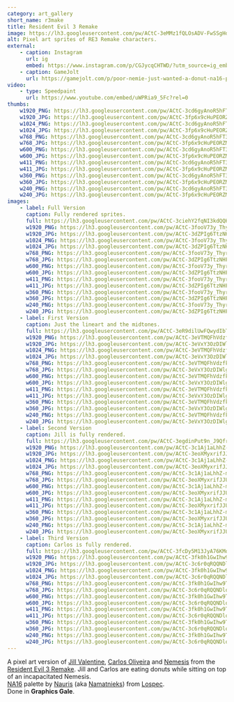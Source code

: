 ```yaml
---
category: art_gallery
short_name: r3make
title: Resident Evil 3 Remake
image: https://lh3.googleusercontent.com/pw/ACtC-3eMMz1fQLOsADV-FwSSgHdeMii8i1HDBCAo7E0I-Py9dO2CKDJ4OUYRTzxZYFghBGgvJSBT4xLQ_on2sS7Y3A3R4SCNBVitdulNdZRNurJ5cgPzRa5xCZT3tta-TWsCdho2QocfFIlD4-EXZj3r5-73=w1200-h630-no?authuser=0
alt: Pixel art sprites of RE3 Remake characters.
external:
    - caption: Instagram
      url: ig
      embed: https://www.instagram.com/p/CGJycqCHTWD/?utm_source=ig_embed&amp;utm_campaign=loading
    - caption: GameJolt
      url: https://gamejolt.com/p/poor-nemie-just-wanted-a-donut-na16-palette-by-nauris-aka-nam-mx2b8wda
video:
    - type: Speedpaint
      url: https://www.youtube.com/embed/uWPRia9_5Fc?rel=0
thumbs:
    w1920_PNG: https://lh3.googleusercontent.com/pw/ACtC-3cd6gyAnoR5hFT3lalimpFw80F5ZCImgRccby0ix1o0uLsrZFqWuJ3waGU-UXmw4i_5wyYODysy0DFRZFh4DioscTrOhIg1PzEskG8ewvea6yHKP0AO7CchtneN5XkyITuf8TFFDc_TOtqx3-0iaES5=w355
    w1920_JPG: https://lh3.googleusercontent.com/pw/ACtC-3fp6x9cHuPEORZMI5CsI2uXRAczKjIO_hpmvRql9Y67ZDqJfCLxN6tC_R5y9dfA-JFF8X4GOXNE7Igs2bEDHMrDXfQbfUGSaZNQ8WlNVj6VoC4nbF84imhjRzmyF2MtINmNHM-MAjYgkrTuVdQVufDg=w355
    w1024_PNG: https://lh3.googleusercontent.com/pw/ACtC-3cd6gyAnoR5hFT3lalimpFw80F5ZCImgRccby0ix1o0uLsrZFqWuJ3waGU-UXmw4i_5wyYODysy0DFRZFh4DioscTrOhIg1PzEskG8ewvea6yHKP0AO7CchtneN5XkyITuf8TFFDc_TOtqx3-0iaES5=w284
    w1024_JPG: https://lh3.googleusercontent.com/pw/ACtC-3fp6x9cHuPEORZMI5CsI2uXRAczKjIO_hpmvRql9Y67ZDqJfCLxN6tC_R5y9dfA-JFF8X4GOXNE7Igs2bEDHMrDXfQbfUGSaZNQ8WlNVj6VoC4nbF84imhjRzmyF2MtINmNHM-MAjYgkrTuVdQVufDg=w284
    w768_PNG: https://lh3.googleusercontent.com/pw/ACtC-3cd6gyAnoR5hFT3lalimpFw80F5ZCImgRccby0ix1o0uLsrZFqWuJ3waGU-UXmw4i_5wyYODysy0DFRZFh4DioscTrOhIg1PzEskG8ewvea6yHKP0AO7CchtneN5XkyITuf8TFFDc_TOtqx3-0iaES5=w213
    w768_JPG: https://lh3.googleusercontent.com/pw/ACtC-3fp6x9cHuPEORZMI5CsI2uXRAczKjIO_hpmvRql9Y67ZDqJfCLxN6tC_R5y9dfA-JFF8X4GOXNE7Igs2bEDHMrDXfQbfUGSaZNQ8WlNVj6VoC4nbF84imhjRzmyF2MtINmNHM-MAjYgkrTuVdQVufDg=w213
    w600_PNG: https://lh3.googleusercontent.com/pw/ACtC-3cd6gyAnoR5hFT3lalimpFw80F5ZCImgRccby0ix1o0uLsrZFqWuJ3waGU-UXmw4i_5wyYODysy0DFRZFh4DioscTrOhIg1PzEskG8ewvea6yHKP0AO7CchtneN5XkyITuf8TFFDc_TOtqx3-0iaES5=w166
    w600_JPG: https://lh3.googleusercontent.com/pw/ACtC-3fp6x9cHuPEORZMI5CsI2uXRAczKjIO_hpmvRql9Y67ZDqJfCLxN6tC_R5y9dfA-JFF8X4GOXNE7Igs2bEDHMrDXfQbfUGSaZNQ8WlNVj6VoC4nbF84imhjRzmyF2MtINmNHM-MAjYgkrTuVdQVufDg=w166
    w411_PNG: https://lh3.googleusercontent.com/pw/ACtC-3cd6gyAnoR5hFT3lalimpFw80F5ZCImgRccby0ix1o0uLsrZFqWuJ3waGU-UXmw4i_5wyYODysy0DFRZFh4DioscTrOhIg1PzEskG8ewvea6yHKP0AO7CchtneN5XkyITuf8TFFDc_TOtqx3-0iaES5=w114
    w411_JPG: https://lh3.googleusercontent.com/pw/ACtC-3fp6x9cHuPEORZMI5CsI2uXRAczKjIO_hpmvRql9Y67ZDqJfCLxN6tC_R5y9dfA-JFF8X4GOXNE7Igs2bEDHMrDXfQbfUGSaZNQ8WlNVj6VoC4nbF84imhjRzmyF2MtINmNHM-MAjYgkrTuVdQVufDg=w114
    w360_PNG: https://lh3.googleusercontent.com/pw/ACtC-3cd6gyAnoR5hFT3lalimpFw80F5ZCImgRccby0ix1o0uLsrZFqWuJ3waGU-UXmw4i_5wyYODysy0DFRZFh4DioscTrOhIg1PzEskG8ewvea6yHKP0AO7CchtneN5XkyITuf8TFFDc_TOtqx3-0iaES5=w100
    w360_JPG: https://lh3.googleusercontent.com/pw/ACtC-3fp6x9cHuPEORZMI5CsI2uXRAczKjIO_hpmvRql9Y67ZDqJfCLxN6tC_R5y9dfA-JFF8X4GOXNE7Igs2bEDHMrDXfQbfUGSaZNQ8WlNVj6VoC4nbF84imhjRzmyF2MtINmNHM-MAjYgkrTuVdQVufDg=w100
    w240_PNG: https://lh3.googleusercontent.com/pw/ACtC-3cd6gyAnoR5hFT3lalimpFw80F5ZCImgRccby0ix1o0uLsrZFqWuJ3waGU-UXmw4i_5wyYODysy0DFRZFh4DioscTrOhIg1PzEskG8ewvea6yHKP0AO7CchtneN5XkyITuf8TFFDc_TOtqx3-0iaES5=w66
    w240_JPG: https://lh3.googleusercontent.com/pw/ACtC-3fp6x9cHuPEORZMI5CsI2uXRAczKjIO_hpmvRql9Y67ZDqJfCLxN6tC_R5y9dfA-JFF8X4GOXNE7Igs2bEDHMrDXfQbfUGSaZNQ8WlNVj6VoC4nbF84imhjRzmyF2MtINmNHM-MAjYgkrTuVdQVufDg=w66
images:
    - label: Full Version
      caption: Fully rendered sprites.
      full: https://lh3.googleusercontent.com/pw/ACtC-3ciehY2fqNI3kdQQHasJxKMINixnScztcq48dcqpBXlG_a3H8pqn_otqtr0bY9yROLbvv3djKGkALXTg6j48xA43AB74hFeobsHZEXOP2mt456x8DaAOQ89HLvIR8mYtoxURnRipKXz6ajrhLwZt0kN=w1080
      w1920_PNG: https://lh3.googleusercontent.com/pw/ACtC-3fooV73y_ThyrBalDQpfwOMbCwnwuj6Sq3gf2EsIZvAlr0zaO9MR15Kc-oXNjZjgLHAk3SMlPjJzA4m8bDwxu-Nob1njYOnMXbhSpG8S2ePwbQL_N5lDO8BwamPxGFewwTl7ZQnggwWF7u2NnYbqG9u=w850
      w1920_JPG: https://lh3.googleusercontent.com/pw/ACtC-3dZPIg6TtzNHFuTFbfRB_ZQ_4gFbP4Cxp8jntE4Z1XkQIhjaan7Fv-WCRj-IK5uPPJzwR_7fBoqEXgk7hcC5HRAgCghdAiDr-zuA10M14gNr0SJ6LYuqmPazFy_drStc-EgIET9qEUM6fv6NuUydBiX=w850
      w1024_PNG: https://lh3.googleusercontent.com/pw/ACtC-3fooV73y_ThyrBalDQpfwOMbCwnwuj6Sq3gf2EsIZvAlr0zaO9MR15Kc-oXNjZjgLHAk3SMlPjJzA4m8bDwxu-Nob1njYOnMXbhSpG8S2ePwbQL_N5lDO8BwamPxGFewwTl7ZQnggwWF7u2NnYbqG9u=w711
      w1024_JPG: https://lh3.googleusercontent.com/pw/ACtC-3dZPIg6TtzNHFuTFbfRB_ZQ_4gFbP4Cxp8jntE4Z1XkQIhjaan7Fv-WCRj-IK5uPPJzwR_7fBoqEXgk7hcC5HRAgCghdAiDr-zuA10M14gNr0SJ6LYuqmPazFy_drStc-EgIET9qEUM6fv6NuUydBiX=w711
      w768_PNG: https://lh3.googleusercontent.com/pw/ACtC-3fooV73y_ThyrBalDQpfwOMbCwnwuj6Sq3gf2EsIZvAlr0zaO9MR15Kc-oXNjZjgLHAk3SMlPjJzA4m8bDwxu-Nob1njYOnMXbhSpG8S2ePwbQL_N5lDO8BwamPxGFewwTl7ZQnggwWF7u2NnYbqG9u=w533
      w768_JPG: https://lh3.googleusercontent.com/pw/ACtC-3dZPIg6TtzNHFuTFbfRB_ZQ_4gFbP4Cxp8jntE4Z1XkQIhjaan7Fv-WCRj-IK5uPPJzwR_7fBoqEXgk7hcC5HRAgCghdAiDr-zuA10M14gNr0SJ6LYuqmPazFy_drStc-EgIET9qEUM6fv6NuUydBiX=w533
      w600_PNG: https://lh3.googleusercontent.com/pw/ACtC-3fooV73y_ThyrBalDQpfwOMbCwnwuj6Sq3gf2EsIZvAlr0zaO9MR15Kc-oXNjZjgLHAk3SMlPjJzA4m8bDwxu-Nob1njYOnMXbhSpG8S2ePwbQL_N5lDO8BwamPxGFewwTl7ZQnggwWF7u2NnYbqG9u=w416
      w600_JPG: https://lh3.googleusercontent.com/pw/ACtC-3dZPIg6TtzNHFuTFbfRB_ZQ_4gFbP4Cxp8jntE4Z1XkQIhjaan7Fv-WCRj-IK5uPPJzwR_7fBoqEXgk7hcC5HRAgCghdAiDr-zuA10M14gNr0SJ6LYuqmPazFy_drStc-EgIET9qEUM6fv6NuUydBiX=w416
      w411_PNG: https://lh3.googleusercontent.com/pw/ACtC-3fooV73y_ThyrBalDQpfwOMbCwnwuj6Sq3gf2EsIZvAlr0zaO9MR15Kc-oXNjZjgLHAk3SMlPjJzA4m8bDwxu-Nob1njYOnMXbhSpG8S2ePwbQL_N5lDO8BwamPxGFewwTl7ZQnggwWF7u2NnYbqG9u=w285
      w411_JPG: https://lh3.googleusercontent.com/pw/ACtC-3dZPIg6TtzNHFuTFbfRB_ZQ_4gFbP4Cxp8jntE4Z1XkQIhjaan7Fv-WCRj-IK5uPPJzwR_7fBoqEXgk7hcC5HRAgCghdAiDr-zuA10M14gNr0SJ6LYuqmPazFy_drStc-EgIET9qEUM6fv6NuUydBiX=w285
      w360_PNG: https://lh3.googleusercontent.com/pw/ACtC-3fooV73y_ThyrBalDQpfwOMbCwnwuj6Sq3gf2EsIZvAlr0zaO9MR15Kc-oXNjZjgLHAk3SMlPjJzA4m8bDwxu-Nob1njYOnMXbhSpG8S2ePwbQL_N5lDO8BwamPxGFewwTl7ZQnggwWF7u2NnYbqG9u=w250
      w360_JPG: https://lh3.googleusercontent.com/pw/ACtC-3dZPIg6TtzNHFuTFbfRB_ZQ_4gFbP4Cxp8jntE4Z1XkQIhjaan7Fv-WCRj-IK5uPPJzwR_7fBoqEXgk7hcC5HRAgCghdAiDr-zuA10M14gNr0SJ6LYuqmPazFy_drStc-EgIET9qEUM6fv6NuUydBiX=w250
      w240_PNG: https://lh3.googleusercontent.com/pw/ACtC-3fooV73y_ThyrBalDQpfwOMbCwnwuj6Sq3gf2EsIZvAlr0zaO9MR15Kc-oXNjZjgLHAk3SMlPjJzA4m8bDwxu-Nob1njYOnMXbhSpG8S2ePwbQL_N5lDO8BwamPxGFewwTl7ZQnggwWF7u2NnYbqG9u=w166
      w240_JPG: https://lh3.googleusercontent.com/pw/ACtC-3dZPIg6TtzNHFuTFbfRB_ZQ_4gFbP4Cxp8jntE4Z1XkQIhjaan7Fv-WCRj-IK5uPPJzwR_7fBoqEXgk7hcC5HRAgCghdAiDr-zuA10M14gNr0SJ6LYuqmPazFy_drStc-EgIET9qEUM6fv6NuUydBiX=w166
    - label: First Version
      caption: Just the lineart and the midtones.
      full: https://lh3.googleusercontent.com/pw/ACtC-3eR9dilUwFQwydIbTA84NaswnOuaI8aMSzi1_pHgBVacVXH-A7id5E8aw1G8yYLoidXdACz7S646im68WNzQaOYyvp20fBu1aUamjOrvkAHS78f09wtu2lC8YNOj8XPZIg3noKKIBlS_isG54vr6itN=w1080
      w1920_PNG: https://lh3.googleusercontent.com/pw/ACtC-3eVTMQFhVdzfkQIT1uLUylpPY8vp3Fu7b3LA02EjtsvBJu7joxFAJSUcxaphkhU5puiGCGRWpQAjyhuBJgvfpkSg0051F_tbhVwmeYi97yE0w8O3A2RWLUiz2jwvIkrus71KRtCQf5-AXwIUDf8GAgo=w850
      w1920_JPG: https://lh3.googleusercontent.com/pw/ACtC-3eVxY3OzDIWlgq5y1NbjGY9mzACJJHRk-xC4nwaEHzmxGzDmWrMBtHddevGWzq5z4NfIR3B0iu5QuyRWmv6n9dmJAGkg0dooIJVUr8v3j4FrHGnnLokmXwelhMQbkeMMeL38QvL9l_ff2jrAqSnLXrg=w850
      w1024_PNG: https://lh3.googleusercontent.com/pw/ACtC-3eVTMQFhVdzfkQIT1uLUylpPY8vp3Fu7b3LA02EjtsvBJu7joxFAJSUcxaphkhU5puiGCGRWpQAjyhuBJgvfpkSg0051F_tbhVwmeYi97yE0w8O3A2RWLUiz2jwvIkrus71KRtCQf5-AXwIUDf8GAgo=w711
      w1024_JPG: https://lh3.googleusercontent.com/pw/ACtC-3eVxY3OzDIWlgq5y1NbjGY9mzACJJHRk-xC4nwaEHzmxGzDmWrMBtHddevGWzq5z4NfIR3B0iu5QuyRWmv6n9dmJAGkg0dooIJVUr8v3j4FrHGnnLokmXwelhMQbkeMMeL38QvL9l_ff2jrAqSnLXrg=w711
      w768_PNG: https://lh3.googleusercontent.com/pw/ACtC-3eVTMQFhVdzfkQIT1uLUylpPY8vp3Fu7b3LA02EjtsvBJu7joxFAJSUcxaphkhU5puiGCGRWpQAjyhuBJgvfpkSg0051F_tbhVwmeYi97yE0w8O3A2RWLUiz2jwvIkrus71KRtCQf5-AXwIUDf8GAgo=w533
      w768_JPG: https://lh3.googleusercontent.com/pw/ACtC-3eVxY3OzDIWlgq5y1NbjGY9mzACJJHRk-xC4nwaEHzmxGzDmWrMBtHddevGWzq5z4NfIR3B0iu5QuyRWmv6n9dmJAGkg0dooIJVUr8v3j4FrHGnnLokmXwelhMQbkeMMeL38QvL9l_ff2jrAqSnLXrg=w533
      w600_PNG: https://lh3.googleusercontent.com/pw/ACtC-3eVTMQFhVdzfkQIT1uLUylpPY8vp3Fu7b3LA02EjtsvBJu7joxFAJSUcxaphkhU5puiGCGRWpQAjyhuBJgvfpkSg0051F_tbhVwmeYi97yE0w8O3A2RWLUiz2jwvIkrus71KRtCQf5-AXwIUDf8GAgo=w416
      w600_JPG: https://lh3.googleusercontent.com/pw/ACtC-3eVxY3OzDIWlgq5y1NbjGY9mzACJJHRk-xC4nwaEHzmxGzDmWrMBtHddevGWzq5z4NfIR3B0iu5QuyRWmv6n9dmJAGkg0dooIJVUr8v3j4FrHGnnLokmXwelhMQbkeMMeL38QvL9l_ff2jrAqSnLXrg=w416
      w411_PNG: https://lh3.googleusercontent.com/pw/ACtC-3eVTMQFhVdzfkQIT1uLUylpPY8vp3Fu7b3LA02EjtsvBJu7joxFAJSUcxaphkhU5puiGCGRWpQAjyhuBJgvfpkSg0051F_tbhVwmeYi97yE0w8O3A2RWLUiz2jwvIkrus71KRtCQf5-AXwIUDf8GAgo=w285
      w411_JPG: https://lh3.googleusercontent.com/pw/ACtC-3eVxY3OzDIWlgq5y1NbjGY9mzACJJHRk-xC4nwaEHzmxGzDmWrMBtHddevGWzq5z4NfIR3B0iu5QuyRWmv6n9dmJAGkg0dooIJVUr8v3j4FrHGnnLokmXwelhMQbkeMMeL38QvL9l_ff2jrAqSnLXrg=w285
      w360_PNG: https://lh3.googleusercontent.com/pw/ACtC-3eVTMQFhVdzfkQIT1uLUylpPY8vp3Fu7b3LA02EjtsvBJu7joxFAJSUcxaphkhU5puiGCGRWpQAjyhuBJgvfpkSg0051F_tbhVwmeYi97yE0w8O3A2RWLUiz2jwvIkrus71KRtCQf5-AXwIUDf8GAgo=w250
      w360_JPG: https://lh3.googleusercontent.com/pw/ACtC-3eVxY3OzDIWlgq5y1NbjGY9mzACJJHRk-xC4nwaEHzmxGzDmWrMBtHddevGWzq5z4NfIR3B0iu5QuyRWmv6n9dmJAGkg0dooIJVUr8v3j4FrHGnnLokmXwelhMQbkeMMeL38QvL9l_ff2jrAqSnLXrg=w250
      w240_PNG: https://lh3.googleusercontent.com/pw/ACtC-3eVTMQFhVdzfkQIT1uLUylpPY8vp3Fu7b3LA02EjtsvBJu7joxFAJSUcxaphkhU5puiGCGRWpQAjyhuBJgvfpkSg0051F_tbhVwmeYi97yE0w8O3A2RWLUiz2jwvIkrus71KRtCQf5-AXwIUDf8GAgo=w166
      w240_JPG: https://lh3.googleusercontent.com/pw/ACtC-3eVxY3OzDIWlgq5y1NbjGY9mzACJJHRk-xC4nwaEHzmxGzDmWrMBtHddevGWzq5z4NfIR3B0iu5QuyRWmv6n9dmJAGkg0dooIJVUr8v3j4FrHGnnLokmXwelhMQbkeMMeL38QvL9l_ff2jrAqSnLXrg=w166
    - label: Second Version
      caption: Jill is fully rendered.
      full: https://lh3.googleusercontent.com/pw/ACtC-3egdinPut9n_J9QfrUzIIlRYGEQSc3QYQmIC4Ciusnr4Dv_p3rNCZOzXk5X7I5M8eiRp5ggGSWPaYEBtgUfxTpfdaOpPZWmWpaKMy-cWI9KgqikYS5hijPzHzv8NHlRniWnqL6mkRzXf38w_yl4GgLb=w1080
      w1920_PNG: https://lh3.googleusercontent.com/pw/ACtC-3c1Aj1aLhhZ-mjwa41UQNQVwlZQPVqg7dc3cIGXZ392Zblk4JGxOcqK0S5BE_NeAODuQaBWQHn1hUMiAwm9aEIqatR760VnkLgR_C40RGSY339yuKr3bb9fCNwcWIvxhAh6dmBS_EfKh0Fh0h0QNdzZ=w850
      w1920_JPG: https://lh3.googleusercontent.com/pw/ACtC-3eoXMyxrifJJUUkPliclwp3LoLu47Y_g_yNLRTNRXgP8eJ2CyfIDWqaky7AwzMd6kPVHan7mManz5BbdVMUEoZaeWflkg-5JQkBAolC_G6iiK22MZVoT5xqYb54sIbUo6LuQFzcug_RsPQS1ltF67mT=w850
      w1024_PNG: https://lh3.googleusercontent.com/pw/ACtC-3c1Aj1aLhhZ-mjwa41UQNQVwlZQPVqg7dc3cIGXZ392Zblk4JGxOcqK0S5BE_NeAODuQaBWQHn1hUMiAwm9aEIqatR760VnkLgR_C40RGSY339yuKr3bb9fCNwcWIvxhAh6dmBS_EfKh0Fh0h0QNdzZ=w711
      w1024_JPG: https://lh3.googleusercontent.com/pw/ACtC-3eoXMyxrifJJUUkPliclwp3LoLu47Y_g_yNLRTNRXgP8eJ2CyfIDWqaky7AwzMd6kPVHan7mManz5BbdVMUEoZaeWflkg-5JQkBAolC_G6iiK22MZVoT5xqYb54sIbUo6LuQFzcug_RsPQS1ltF67mT=w711
      w768_PNG: https://lh3.googleusercontent.com/pw/ACtC-3c1Aj1aLhhZ-mjwa41UQNQVwlZQPVqg7dc3cIGXZ392Zblk4JGxOcqK0S5BE_NeAODuQaBWQHn1hUMiAwm9aEIqatR760VnkLgR_C40RGSY339yuKr3bb9fCNwcWIvxhAh6dmBS_EfKh0Fh0h0QNdzZ=w533
      w768_JPG: https://lh3.googleusercontent.com/pw/ACtC-3eoXMyxrifJJUUkPliclwp3LoLu47Y_g_yNLRTNRXgP8eJ2CyfIDWqaky7AwzMd6kPVHan7mManz5BbdVMUEoZaeWflkg-5JQkBAolC_G6iiK22MZVoT5xqYb54sIbUo6LuQFzcug_RsPQS1ltF67mT=w533
      w600_PNG: https://lh3.googleusercontent.com/pw/ACtC-3c1Aj1aLhhZ-mjwa41UQNQVwlZQPVqg7dc3cIGXZ392Zblk4JGxOcqK0S5BE_NeAODuQaBWQHn1hUMiAwm9aEIqatR760VnkLgR_C40RGSY339yuKr3bb9fCNwcWIvxhAh6dmBS_EfKh0Fh0h0QNdzZ=w416
      w600_JPG: https://lh3.googleusercontent.com/pw/ACtC-3eoXMyxrifJJUUkPliclwp3LoLu47Y_g_yNLRTNRXgP8eJ2CyfIDWqaky7AwzMd6kPVHan7mManz5BbdVMUEoZaeWflkg-5JQkBAolC_G6iiK22MZVoT5xqYb54sIbUo6LuQFzcug_RsPQS1ltF67mT=w416
      w411_PNG: https://lh3.googleusercontent.com/pw/ACtC-3c1Aj1aLhhZ-mjwa41UQNQVwlZQPVqg7dc3cIGXZ392Zblk4JGxOcqK0S5BE_NeAODuQaBWQHn1hUMiAwm9aEIqatR760VnkLgR_C40RGSY339yuKr3bb9fCNwcWIvxhAh6dmBS_EfKh0Fh0h0QNdzZ=w285
      w411_JPG: https://lh3.googleusercontent.com/pw/ACtC-3eoXMyxrifJJUUkPliclwp3LoLu47Y_g_yNLRTNRXgP8eJ2CyfIDWqaky7AwzMd6kPVHan7mManz5BbdVMUEoZaeWflkg-5JQkBAolC_G6iiK22MZVoT5xqYb54sIbUo6LuQFzcug_RsPQS1ltF67mT=w285
      w360_PNG: https://lh3.googleusercontent.com/pw/ACtC-3c1Aj1aLhhZ-mjwa41UQNQVwlZQPVqg7dc3cIGXZ392Zblk4JGxOcqK0S5BE_NeAODuQaBWQHn1hUMiAwm9aEIqatR760VnkLgR_C40RGSY339yuKr3bb9fCNwcWIvxhAh6dmBS_EfKh0Fh0h0QNdzZ=w250
      w360_JPG: https://lh3.googleusercontent.com/pw/ACtC-3eoXMyxrifJJUUkPliclwp3LoLu47Y_g_yNLRTNRXgP8eJ2CyfIDWqaky7AwzMd6kPVHan7mManz5BbdVMUEoZaeWflkg-5JQkBAolC_G6iiK22MZVoT5xqYb54sIbUo6LuQFzcug_RsPQS1ltF67mT=w250
      w240_PNG: https://lh3.googleusercontent.com/pw/ACtC-3c1Aj1aLhhZ-mjwa41UQNQVwlZQPVqg7dc3cIGXZ392Zblk4JGxOcqK0S5BE_NeAODuQaBWQHn1hUMiAwm9aEIqatR760VnkLgR_C40RGSY339yuKr3bb9fCNwcWIvxhAh6dmBS_EfKh0Fh0h0QNdzZ=w166
      w240_JPG: https://lh3.googleusercontent.com/pw/ACtC-3eoXMyxrifJJUUkPliclwp3LoLu47Y_g_yNLRTNRXgP8eJ2CyfIDWqaky7AwzMd6kPVHan7mManz5BbdVMUEoZaeWflkg-5JQkBAolC_G6iiK22MZVoT5xqYb54sIbUo6LuQFzcug_RsPQS1ltF67mT=w166
    - label: Third Version
      caption: Carlos is fully rendered.
      full: https://lh3.googleusercontent.com/pw/ACtC-3fcDy5M13JyA76KMoV72WuTyLGndQTxWhCGL3-OLwSRf1x-AOfCRYzsduRgeRtrKAyplB_IGSOfgpWoH9AdTaxmUXsd-Sp7pHebyiReJQ34pBatqbUnd35oK8BVj_h4QmFVZdXyRbJ2Qi7bR-lIR2Id=w1080
      w1920_PNG: https://lh3.googleusercontent.com/pw/ACtC-3fk0h1GwIhw9TrNj1viNEP6BWrw8sUvNZ596UJpCHJSbHpCNOm6t5u7BFStDyiwvK4kIGs7objJpvY5Qzu6wb_oHwgpSV4E2vbP55zYk4n8lKyVGnp3BgZfUHzWl2du5knklgrkg2KWkdVQ8ryDBV-e=w850
      w1920_JPG: https://lh3.googleusercontent.com/pw/ACtC-3c6r0qRQQNDloZzKd8XDNw77CKVAQL1tNq7pXA1Wo4ahDW3wjAmwOc-JlbpgUPUi-zCqIE5vgYZ98dtfYuzpVArN4ad21JXH8pjPo2Gw7Q2_zm_VHnHx5xJSsoGclHrd4tz2Wuvqqiq77b2s-zARt_o=w850
      w1024_PNG: https://lh3.googleusercontent.com/pw/ACtC-3fk0h1GwIhw9TrNj1viNEP6BWrw8sUvNZ596UJpCHJSbHpCNOm6t5u7BFStDyiwvK4kIGs7objJpvY5Qzu6wb_oHwgpSV4E2vbP55zYk4n8lKyVGnp3BgZfUHzWl2du5knklgrkg2KWkdVQ8ryDBV-e=w711
      w1024_JPG: https://lh3.googleusercontent.com/pw/ACtC-3c6r0qRQQNDloZzKd8XDNw77CKVAQL1tNq7pXA1Wo4ahDW3wjAmwOc-JlbpgUPUi-zCqIE5vgYZ98dtfYuzpVArN4ad21JXH8pjPo2Gw7Q2_zm_VHnHx5xJSsoGclHrd4tz2Wuvqqiq77b2s-zARt_o=w711
      w768_PNG: https://lh3.googleusercontent.com/pw/ACtC-3fk0h1GwIhw9TrNj1viNEP6BWrw8sUvNZ596UJpCHJSbHpCNOm6t5u7BFStDyiwvK4kIGs7objJpvY5Qzu6wb_oHwgpSV4E2vbP55zYk4n8lKyVGnp3BgZfUHzWl2du5knklgrkg2KWkdVQ8ryDBV-e=w533
      w768_JPG: https://lh3.googleusercontent.com/pw/ACtC-3c6r0qRQQNDloZzKd8XDNw77CKVAQL1tNq7pXA1Wo4ahDW3wjAmwOc-JlbpgUPUi-zCqIE5vgYZ98dtfYuzpVArN4ad21JXH8pjPo2Gw7Q2_zm_VHnHx5xJSsoGclHrd4tz2Wuvqqiq77b2s-zARt_o=w533
      w600_PNG: https://lh3.googleusercontent.com/pw/ACtC-3fk0h1GwIhw9TrNj1viNEP6BWrw8sUvNZ596UJpCHJSbHpCNOm6t5u7BFStDyiwvK4kIGs7objJpvY5Qzu6wb_oHwgpSV4E2vbP55zYk4n8lKyVGnp3BgZfUHzWl2du5knklgrkg2KWkdVQ8ryDBV-e=w416
      w600_JPG: https://lh3.googleusercontent.com/pw/ACtC-3c6r0qRQQNDloZzKd8XDNw77CKVAQL1tNq7pXA1Wo4ahDW3wjAmwOc-JlbpgUPUi-zCqIE5vgYZ98dtfYuzpVArN4ad21JXH8pjPo2Gw7Q2_zm_VHnHx5xJSsoGclHrd4tz2Wuvqqiq77b2s-zARt_o=w416
      w411_PNG: https://lh3.googleusercontent.com/pw/ACtC-3fk0h1GwIhw9TrNj1viNEP6BWrw8sUvNZ596UJpCHJSbHpCNOm6t5u7BFStDyiwvK4kIGs7objJpvY5Qzu6wb_oHwgpSV4E2vbP55zYk4n8lKyVGnp3BgZfUHzWl2du5knklgrkg2KWkdVQ8ryDBV-e=w285
      w411_JPG: https://lh3.googleusercontent.com/pw/ACtC-3c6r0qRQQNDloZzKd8XDNw77CKVAQL1tNq7pXA1Wo4ahDW3wjAmwOc-JlbpgUPUi-zCqIE5vgYZ98dtfYuzpVArN4ad21JXH8pjPo2Gw7Q2_zm_VHnHx5xJSsoGclHrd4tz2Wuvqqiq77b2s-zARt_o=w285
      w360_PNG: https://lh3.googleusercontent.com/pw/ACtC-3fk0h1GwIhw9TrNj1viNEP6BWrw8sUvNZ596UJpCHJSbHpCNOm6t5u7BFStDyiwvK4kIGs7objJpvY5Qzu6wb_oHwgpSV4E2vbP55zYk4n8lKyVGnp3BgZfUHzWl2du5knklgrkg2KWkdVQ8ryDBV-e=w250
      w360_JPG: https://lh3.googleusercontent.com/pw/ACtC-3c6r0qRQQNDloZzKd8XDNw77CKVAQL1tNq7pXA1Wo4ahDW3wjAmwOc-JlbpgUPUi-zCqIE5vgYZ98dtfYuzpVArN4ad21JXH8pjPo2Gw7Q2_zm_VHnHx5xJSsoGclHrd4tz2Wuvqqiq77b2s-zARt_o=w250
      w240_PNG: https://lh3.googleusercontent.com/pw/ACtC-3fk0h1GwIhw9TrNj1viNEP6BWrw8sUvNZ596UJpCHJSbHpCNOm6t5u7BFStDyiwvK4kIGs7objJpvY5Qzu6wb_oHwgpSV4E2vbP55zYk4n8lKyVGnp3BgZfUHzWl2du5knklgrkg2KWkdVQ8ryDBV-e=w166
      w240_JPG: https://lh3.googleusercontent.com/pw/ACtC-3c6r0qRQQNDloZzKd8XDNw77CKVAQL1tNq7pXA1Wo4ahDW3wjAmwOc-JlbpgUPUi-zCqIE5vgYZ98dtfYuzpVArN4ad21JXH8pjPo2Gw7Q2_zm_VHnHx5xJSsoGclHrd4tz2Wuvqqiq77b2s-zARt_o=w166
---
```


A pixel art version of [Jill Valentine](https://residentevil.fandom.com/wiki/Jill_Valentine), [Carlos Oliveira](https://residentevil.fandom.com/wiki/Carlos_Oliveira) and [Nemesis](https://residentevil.fandom.com/wiki/Nemesis-T_Type) from the [Resident Evil 3 Remake](https://www.residentevil.com/re3/us/). Jill and Carlos are eating donuts while sitting on top of an incapacitated Nemesis.  
[NA16](https://lospec.com/palette-list/na16) palette by [Nauris](https://lospec.com/namatnieks) (aka [Namatnieks](https://patreon.com/Namatnieks)) from [Lospec](https://lospec.com/).  
Done in **Graphics Gale**.
